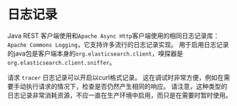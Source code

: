 # 日志记录

Java REST 客户端使用和`Apache Async Http`客户端使用的相同日志记录库：`Apache Commons Logging`，它支持许多流行的日志记录实现。 用于启用日志记录的java包是客户端本身的`org.elasticsearch.client`，嗅探器是`org.elasticsearch.client.sniffer`。

请求 `tracer` 日志记录可以开启以curl格式记录。 这在调试时非常方便，例如在需要手动执行请求的情况下，检查是否仍然产生相同的响应。  请注意，这种类型的日志记录非常消耗资源，不应一直在生产环境中启用，而只是在需要时暂时使用。

